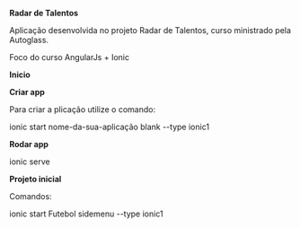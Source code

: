 **Radar de Talentos**

Aplicação desenvolvida no projeto Radar de Talentos, curso ministrado pela Autoglass.

Foco do curso AngularJs + Ionic

**Inicio**

**Criar app**

Para criar a plicação utilize o comando:

ionic start nome-da-sua-aplicação blank --type ionic1

**Rodar app**

ionic serve

**Projeto inicial**

Comandos:

ionic start Futebol sidemenu --type ionic1
